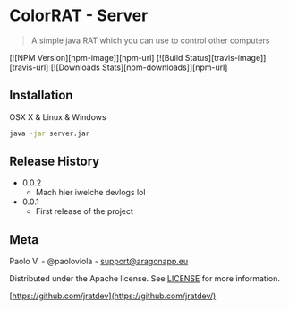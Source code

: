 # ColorRAT - Server
> A simple java RAT which you can use to control other computers

[![NPM Version][npm-image]][npm-url]
[![Build Status][travis-image]][travis-url]
[![Downloads Stats][npm-downloads]][npm-url]

## Installation

OSX X & Linux & Windows

```sh
java -jar server.jar
````

## Release History

* 0.0.2
    * Mach hier iwelche devlogs lol
* 0.0.1
    * First release of the project

## Meta 

Paolo V. - @paoloviola - support@aragonapp.eu

Distributed under the Apache license. See [LICENSE](https://www.apache.org/licenses/LICENSE-2.0) for more information.

[https://github.com/jratdev](https://github.com/jratdev/)
